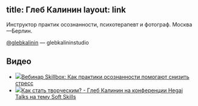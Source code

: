title: Глеб Калинин
layout: link
---

Инструктор практик осознанности, психотерапевт и фотограф. Москва—Берлин.

<a href="https://instagram.com/glebkalinin">@glebkalinin</a> — <a ref="@glebkalininstudio">glebkalininstudio</a>

## Видео

<ul class="links">
	<li class="links-item link-item-video"><a href="https://www.youtube.com/watch?v=acC-JfUctXQ" target="_blank"><img src="http://i3.ytimg.com/vi/acC-JfUctXQ/hqdefault.jpg" class="thumbnail-youtube">Вебинар Skillbox: Как практики осознанности помогают снизить стресс</a>
	<li class="links-item link-item-video"><a target="_blank" href="https://www.youtube.com/watch?v=Lcs5JMFzb7Y"><img src="http://i3.ytimg.com/vi/Lcs5JMFzb7Y/hqdefault.jpg" class="thumbnail-youtube">Как стать творческим? - Глеб Калинин на конференции Hegai Talks на тему Soft Skills</a></li>
</ul>
